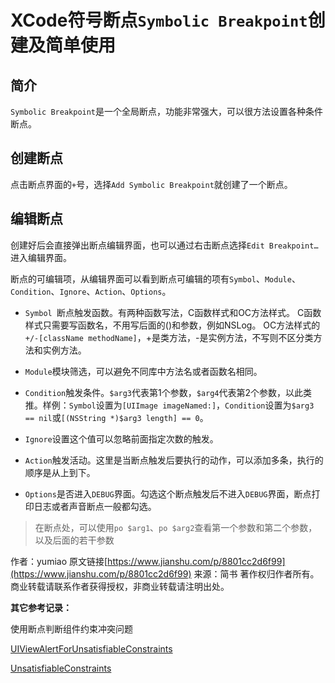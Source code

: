 # XCode符号断点`Symbolic Breakpoint`创建及简单使用

## 简介 
`Symbolic Breakpoint`是一个全局断点，功能非常强大，可以很方法设置各种条件断点。

## 创建断点
点击断点界面的`+`号，选择`Add Symbolic Breakpoint`就创建了一个断点。

## 编辑断点
创建好后会直接弹出断点编辑界面，也可以通过右击断点选择`Edit Breakpoint…`进入编辑界面。

断点的可编辑项，从编辑界面可以看到断点可编辑的项有`Symbol`、`Module`、`Condition`、`Ignore`、`Action`、`Options`。

- `Symbol `断点触发函数。有两种函数写法，C函数样式和OC方法样式。 C函数样式只需要写函数名，不用写后面的()和参数，例如NSLog。 OC方法样式的`+/-[className methodName]`，+是类方法，-是实例方法，不写则不区分类方法和实例方法。

- `Module`模块筛选，可以避免不同库中方法名或者函数名相同。

- `Condition`触发条件。`$arg3`代表第1个参数，`$arg4`代表第2个参数，以此类推。样例：`Symbol`设置为`[UIImage imageNamed:]`，`Condition`设置为`$arg3 == nil`或`[(NSString *)$arg3 length] == 0`。

- `Ignore`设置这个值可以忽略前面指定次数的触发。

- `Action`触发活动。这里是当断点触发后要执行的动作，可以添加多条，执行的顺序是从上到下。

- `Options`是否进入`DEBUG`界面。勾选这个断点触发后不进入`DEBUG`界面，断点打印日志或者声音断点一般都勾选。

> 在断点处，可以使用`po $arg1`、`po $arg2`查看第一个参数和第二个参数，以及后面的若干参数

作者：yumiao
原文链接[https://www.jianshu.com/p/8801cc2d6f99](https://www.jianshu.com/p/8801cc2d6f99)
来源：简书
著作权归作者所有。商业转载请联系作者获得授权，非商业转载请注明出处。

**其它参考记录：**

使用断点判断组件约束冲突问题

[UIViewAlertForUnsatisfiableConstraints](https://www.jianshu.com/p/a4bb3c904adb)

[UnsatisfiableConstraints](https://www.jianshu.com/p/a668e6402b59)